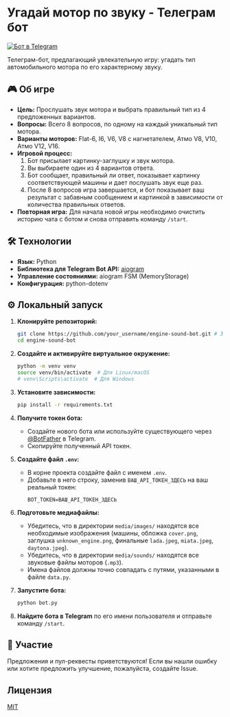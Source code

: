 # Угадай мотор по звуку - Телеграм бот

[![Бот в Telegram](https://img.shields.io/badge/Telegram-Bot-blue.svg?style=flat-square&logo=telegram)](https://t.me/YourBotUsername) <!-- Замените YourBotUsername на имя вашего бота -->

Телеграм-бот, предлагающий увлекательную игру: угадать тип автомобильного мотора по его характерному звуку.

## 🎮 Об игре

*   **Цель:** Прослушать звук мотора и выбрать правильный тип из 4 предложенных вариантов.
*   **Вопросы:** Всего 8 вопросов, по одному на каждый уникальный тип мотора.
*   **Варианты моторов:** Flat-6, I6, V6, V8 с нагнетателем, Атмо V8, V10, Атмо V12, V16.
*   **Игровой процесс:**
    1.  Бот присылает картинку-заглушку и звук мотора.
    2.  Вы выбираете один из 4 вариантов ответа.
    3.  Бот сообщает, правильный ли ответ, показывает картинку соответствующей машины и дает послушать звук еще раз.
    4.  После 8 вопросов игра завершается, и бот показывает ваш результат с забавным сообщением и картинкой в зависимости от количества правильных ответов.
*   **Повторная игра:** Для начала новой игры необходимо очистить историю чата с ботом и снова отправить команду `/start`.

## 🛠️ Технологии

*   **Язык:** Python
*   **Библиотека для Telegram Bot API:** [aiogram](https://github.com/aiogram/aiogram)
*   **Управление состояниями:** aiogram FSM (MemoryStorage)
*   **Конфигурация:** python-dotenv

## ⚙️ Локальный запуск

1.  **Клонируйте репозиторий:**
    ```bash
    git clone https://github.com/your_username/engine-sound-bot.git # Замените на ваш URL
    cd engine-sound-bot
    ```

2.  **Создайте и активируйте виртуальное окружение:**
    ```bash
    python -m venv venv
    source venv/bin/activate  # Для Linux/macOS
    # venv\Scripts\activate  # Для Windows
    ```

3.  **Установите зависимости:**
    ```bash
    pip install -r requirements.txt
    ```

4.  **Получите токен бота:**
    *   Создайте нового бота или используйте существующего через [@BotFather](https://t.me/BotFather) в Telegram.
    *   Скопируйте полученный API токен.

5.  **Создайте файл `.env`:**
    *   В корне проекта создайте файл с именем `.env`.
    *   Добавьте в него строку, заменив `ВАШ_API_ТОКЕН_ЗДЕСЬ` на ваш реальный токен:
        ```env
        BOT_TOKEN=ВАШ_API_ТОКЕН_ЗДЕСЬ
        ```

6.  **Подготовьте медиафайлы:**
    *   Убедитесь, что в директории `media/images/` находятся все необходимые изображения (машины, обложка `cover.png`, заглушка `unknown_engine.png`, финальные `lada.jpeg`, `miata.jpeg`, `daytona.jpeg`).
    *   Убедитесь, что в директории `media/sounds/` находятся все звуковые файлы моторов (`.mp3`).
    *   Имена файлов должны точно совпадать с путями, указанными в файле `data.py`.

7.  **Запустите бота:**
    ```bash
    python bot.py
    ```

8.  **Найдите бота в Telegram** по его имени пользователя и отправьте команду `/start`.

## 🤝 Участие

Предложения и пул-реквесты приветствуются! Если вы нашли ошибку или хотите предложить улучшение, пожалуйста, создайте Issue.

## Лицензия

[MIT](./LICENSE) <!-- Если у вас есть файл LICENSE, иначе можно убрать --> 